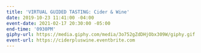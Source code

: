 ```yaml
---
title: 'VIRTUAL GUIDED TASTING: Cider & Wine'
date: 2019-10-23 11:41:00 -04:00
event-date: 2021-02-17 20:30:00 -05:00
end-time: '0930PM'
giphy-url: https://media.giphy.com/media/3o752gZdDHjObx309W/giphy.gif
event-url: https://ciderpluswine.eventbrite.com
---
```


